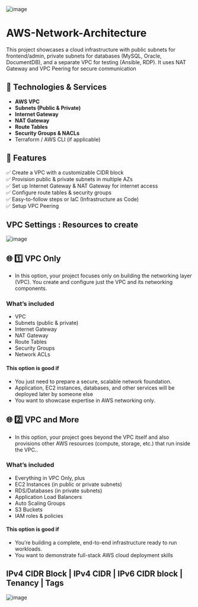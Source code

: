 ![image](https://github.com/user-attachments/assets/cde7c484-9962-4217-915b-699e812e1845)

# AWS-Network-Architecture
This project showcases a cloud infrastructure with public subnets for frontend/admin, private subnets for databases (MySQL, Oracle, DocumentDB), and a separate VPC for testing (Ansible, RDP). It uses NAT Gateway and VPC Peering for secure communication

## 🧰 Technologies & Services

- **AWS VPC**
- **Subnets (Public & Private)**
- **Internet Gateway**
- **NAT Gateway**
- **Route Tables**
- **Security Groups & NACLs**
- Terraform / AWS CLI (if applicable)

## 🚀 Features

✅ Create a VPC with a customizable CIDR block  
✅ Provision public & private subnets in multiple AZs  
✅ Set up Internet Gateway & NAT Gateway for internet access  
✅ Configure route tables & security groups  
✅ Easy-to-follow steps or IaC (Infrastructure as Code)<br/>
✅ Setup VPC Peering

## VPC Settings : Resources to create 
![image](https://github.com/user-attachments/assets/50d4c07b-deea-40c5-97e0-99967f3a71d3)

## 🌐 1️⃣ VPC Only
- In this option, your project focuses only on building the networking layer (VPC).
  You create and configure just the VPC and its networking components.

### What’s included
- VPC
- Subnets (public & private)
- Internet Gateway
- NAT Gateway
- Route Tables
- Security Groups
- Network ACLs

#### This option is good if
- You just need to prepare a secure, scalable network foundation.
- Application, EC2 instances, databases, and other services will be deployed later by someone else
- You want to showcase expertise in AWS networking only.

## 🌐 2️⃣ VPC and More
- In this option, your project goes beyond the VPC itself and also provisions other AWS resources (compute, storage, etc.)   that run inside the VPC..

### What’s included
- Everything in VPC Only, plus
- EC2 Instances (in public or private subnets)
- RDS/Databases (in private subnets)
- Application Load Balancers
- Auto Scaling Groups
- S3 Buckets
- IAM roles & policies

#### This option is good if
- You’re building a complete, end-to-end infrastructure ready to run workloads.
- You want to demonstrate full-stack AWS cloud deployment skills

## IPv4 CIDR Block | IPv4 CIDR | IPv6 CIDR block | Tenancy | Tags
![image](https://github.com/user-attachments/assets/f2cf3433-2801-422e-bb64-270ed7eb0e53)


